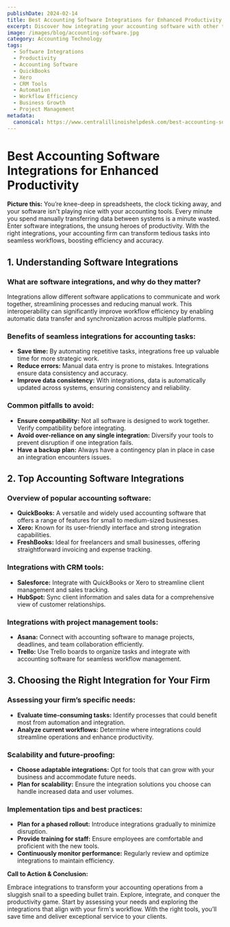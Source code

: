 ```yaml
---
publishDate: 2024-02-14
title: Best Accounting Software Integrations for Enhanced Productivity
excerpt: Discover how integrating your accounting software with other tools can streamline processes, reduce manual work, and boost your firm's efficiency and accuracy.
image: /images/blog/accounting-software.jpg
category: Accounting Technology
tags:
  - Software Integrations
  - Productivity
  - Accounting Software
  - QuickBooks
  - Xero
  - CRM Tools
  - Automation
  - Workflow Efficiency
  - Business Growth
  - Project Management
metadata:
  canonical: https://www.centralillinoishelpdesk.com/best-accounting-software-integrations-for-enhanced-productivity
---
```


# Best Accounting Software Integrations for Enhanced Productivity

**Picture this:** You’re knee-deep in spreadsheets, the clock ticking away, and your software isn't playing nice with your accounting tools. Every minute you spend manually transferring data between systems is a minute wasted. Enter software integrations, the unsung heroes of productivity. With the right integrations, your accounting firm can transform tedious tasks into seamless workflows, boosting efficiency and accuracy.

## 1. Understanding Software Integrations

### What are software integrations, and why do they matter?

Integrations allow different software applications to communicate and work together, streamlining processes and reducing manual work. This interoperability can significantly improve workflow efficiency by enabling automatic data transfer and synchronization across multiple platforms.

### Benefits of seamless integrations for accounting tasks:

- **Save time:** By automating repetitive tasks, integrations free up valuable time for more strategic work.
- **Reduce errors:** Manual data entry is prone to mistakes. Integrations ensure data consistency and accuracy.
- **Improve data consistency:** With integrations, data is automatically updated across systems, ensuring consistency and reliability.

### Common pitfalls to avoid:

- **Ensure compatibility:** Not all software is designed to work together. Verify compatibility before integrating.
- **Avoid over-reliance on any single integration:** Diversify your tools to prevent disruption if one integration fails.
- **Have a backup plan:** Always have a contingency plan in place in case an integration encounters issues.

## 2. Top Accounting Software Integrations

### Overview of popular accounting software:

- **QuickBooks:** A versatile and widely used accounting software that offers a range of features for small to medium-sized businesses.
- **Xero:** Known for its user-friendly interface and strong integration capabilities.
- **FreshBooks:** Ideal for freelancers and small businesses, offering straightforward invoicing and expense tracking.

### Integrations with CRM tools:

- **Salesforce:** Integrate with QuickBooks or Xero to streamline client management and sales tracking.
- **HubSpot:** Sync client information and sales data for a comprehensive view of customer relationships.

### Integrations with project management tools:

- **Asana:** Connect with accounting software to manage projects, deadlines, and team collaboration efficiently.
- **Trello:** Use Trello boards to organize tasks and integrate with accounting software for seamless workflow management.

## 3. Choosing the Right Integration for Your Firm

### Assessing your firm’s specific needs:

- **Evaluate time-consuming tasks:** Identify processes that could benefit most from automation and integration.
- **Analyze current workflows:** Determine where integrations could streamline operations and enhance productivity.

### Scalability and future-proofing:

- **Choose adaptable integrations:** Opt for tools that can grow with your business and accommodate future needs.
- **Plan for scalability:** Ensure the integration solutions you choose can handle increased data and user volumes.

### Implementation tips and best practices:

- **Plan for a phased rollout:** Introduce integrations gradually to minimize disruption.
- **Provide training for staff:** Ensure employees are comfortable and proficient with the new tools.
- **Continuously monitor performance:** Regularly review and optimize integrations to maintain efficiency.

**Call to Action & Conclusion:**

Embrace integrations to transform your accounting operations from a sluggish snail to a speeding bullet train. Explore, integrate, and conquer the productivity game. Start by assessing your needs and exploring the integrations that align with your firm's workflow. With the right tools, you’ll save time and deliver exceptional service to your clients.
